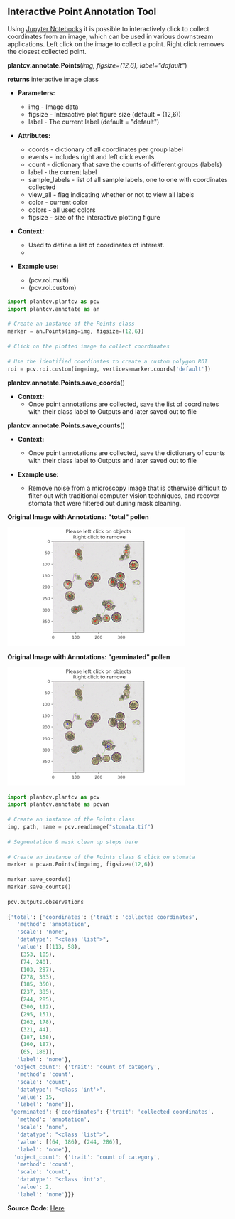 ## Interactive Point Annotation Tool

Using [Jupyter Notebooks](https://plantcv.readthedocs.io/en/stable/jupyter/) it is possible to interactively click to collect coordinates from an image, which can be used in various downstream applications. Left click on the image to collect a point. Right click removes the
closest collected point.

**plantcv.annotate.Points**(*img, figsize=(12,6), label="dafault"*)

**returns** interactive image class

- **Parameters:**
    - img - Image data
    - figsize - Interactive plot figure size (default = (12,6))
    - label - The current label (default = "default")

- **Attributes:**
    - coords - dictionary of all coordinates per group label
    - events - includes right and left click events
    - count - dictionary that save the counts of different groups (labels)
    - label - the current label
    - sample_labels - list of all sample labels, one to one with coordinates collected 
    - view_all - flag indicating whether or not to view all labels 
    - color - current color 
    - colors - all used colors 
    - figsize - size of the interactive plotting figure 

- **Context:**
    - Used to define a list of coordinates of interest.
    - 
- **Example use:**
    - (pcv.roi.multi)
    - (pcv.roi.custom)


```python
import plantcv.plantcv as pcv 
import plantcv.annotate as an

# Create an instance of the Points class
marker = an.Points(img=img, figsize=(12,6))

# Click on the plotted image to collect coordinates

# Use the identified coordinates to create a custom polygon ROI
roi = pcv.roi.custom(img=img, vertices=marker.coords['default'])

```

**plantcv.annotate.Points.save_coords**()

- **Context:**
    - Once point annotations are collected, save the list of coordinates with their class label to Outputs and later saved out to file 

**plantcv.annotate.Points.save_counts**()

- **Context:**
    - Once point annotations are collected, save the dictionary of counts with their class label to Outputs and later saved out to file

- **Example use:**
    - Remove noise from a microscopy image that is otherwise difficult to filter out with traditional computer vision
    techniques, and recover stomata that were filtered out during mask cleaning. 

**Original Image with Annotations: "total" pollen**

![Screenshot](img/documentation_images/points_save/all_pollen.png)

**Original Image with Annotations: "germinated" pollen**

![Screenshot](img/documentation_images/points_save/germinated_pollen.png)

```python
import plantcv.plantcv as pcv 
import plantcv.annotate as pcvan

# Create an instance of the Points class
img, path, name = pcv.readimage("stomata.tif")

# Segmentation & mask clean up steps here 

# Create an instance of the Points class & click on stomata
marker = pcvan.Points(img=img, figsize=(12,6))

marker.save_coords()
marker.save_counts()

pcv.outputs.observations

{'total': {'coordinates': {'trait': 'collected coordinates',
   'method': 'annotation',
   'scale': 'none',
   'datatype': "<class 'list'>",
   'value': [(113, 58),
    (353, 105),
    (74, 240),
    (103, 297),
    (278, 333),
    (185, 350),
    (237, 335),
    (244, 285),
    (300, 192),
    (295, 151),
    (262, 178),
    (321, 44),
    (187, 158),
    (160, 187),
    (65, 186)],
   'label': 'none'},
  'object_count': {'trait': 'count of category',
   'method': 'count',
   'scale': 'count',
   'datatype': "<class 'int'>",
   'value': 15,
   'label': 'none'}},
 'germinated': {'coordinates': {'trait': 'collected coordinates',
   'method': 'annotation',
   'scale': 'none',
   'datatype': "<class 'list'>",
   'value': [(64, 186), (244, 286)],
   'label': 'none'},
  'object_count': {'trait': 'count of category',
   'method': 'count',
   'scale': 'count',
   'datatype': "<class 'int'>",
   'value': 2,
   'label': 'none'}}}
```

**Source Code:** [Here](https://github.com/danforthcenter/plantcv-annotate/blob/main/plantcv/annoate/classes.py)
